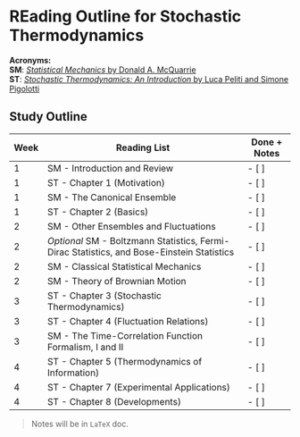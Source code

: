 # REading Outline for Stochastic Thermodynamics

**Acronyms:**  
**SM**: [_Statistical Mechanics_ by Donald A. McQuarrie](https://uscibooks.directfrompublisher.com/9781891389153)  
**ST**: [_Stochastic Thermodynamics: An Introduction_ by Luca Peliti and Simone Pigolotti](https://press.princeton.edu/books/hardcover/9780691201771/stochastic-thermodynamics)

## Study Outline

| Week | Reading List                                                                               | Done + Notes |
| ---- | ------------------------------------------------------------------------------------------ | ------------ |
| 1    | SM - Introduction and Review                                                               | - [ ]        |
| 1    | ST - Chapter 1 (Motivation)                                                                | - [ ]        |
| 1    | SM - The Canonical Ensemble                                                                | - [ ]        |
| 1    | ST - Chapter 2 (Basics)                                                                    | - [ ]        |
| 2    | SM - Other Ensembles and Fluctuations                                                      | - [ ]        |
| 2    | *Optional* SM - Boltzmann Statistics, Fermi-Dirac Statistics, and Bose-Einstein Statistics | - [ ]        |
| 2    | SM - Classical Statistical Mechanics                                                       | - [ ]        |
| 2    | SM - Theory of Brownian Motion                                                             | - [ ]        |
| 3    | ST - Chapter 3 (Stochastic Thermodynamics)                                                 | - [ ]        |
| 3    | ST - Chapter 4 (Fluctuation Relations)                                                     | - [ ]        |
| 3    | SM - The Time-Correlation Function Formalism, I and II                                     | - [ ]        |
| 4    | ST - Chapter 5 (Thermodynamics of Information)                                             | - [ ]        |
| 4    | ST - Chapter 7 (Experimental Applications)                                                 | - [ ]        |
| 4    | ST - Chapter 8 (Developments)                                                              | - [ ]        |



> Notes will be in `LaTeX` doc.